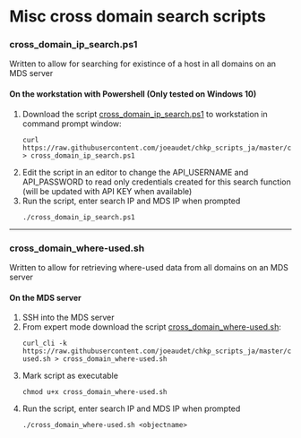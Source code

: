 # Misc cross domain search scripts #

### cross_domain_ip_search.ps1
Written to allow for searching for existince of a host in all domains on an MDS server

#### On the workstation with Powershell (Only tested on Windows 10)
1. Download the script [cross_domain_ip_search.ps1](https://raw.githubusercontent.com/joeaudet/chkp_scripts_ja/master/cross_domain_search/cross_domain_ip_search.ps1) to workstation in command prompt window:
	```
	curl https://raw.githubusercontent.com/joeaudet/chkp_scripts_ja/master/cross_domain_search/cross_domain_ip_search.ps1 > cross_domain_ip_search.ps1
	```
1. Edit the script in an editor to change the API_USERNAME and API_PASSWORD to read only credentials created for this search function (will be updated with API KEY when available)
1. Run the script, enter search IP and MDS IP when prompted
	```
	./cross_domain_ip_search.ps1
	```

- - - -

### cross_domain_where-used.sh
Written to allow for retrieving where-used data from all domains on an MDS server

#### On the MDS server
1. SSH into the MDS server
1. From expert mode download the script [cross_domain_where-used.sh](https://raw.githubusercontent.com/joeaudet/chkp_scripts_ja/master/cross_domain_search/cross_domain_where-used.sh):
	```
	curl_cli -k https://raw.githubusercontent.com/joeaudet/chkp_scripts_ja/master/cross_domain_search/cross_domain_where-used.sh > cross_domain_where-used.sh
	```
1. Mark script as executable
	```
	chmod u+x cross_domain_where-used.sh
	```
1. Run the script, enter search IP and MDS IP when prompted
	```
	./cross_domain_where-used.sh <objectname>
	```
